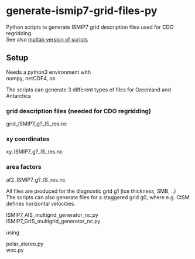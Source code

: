 # generate-ismip7-grid-files-py
Python scripts to generate ISMIP7 grid description files used for CDO regridding.  
See also [matlab version of scripts](https://github.com/ismip/generate-ismip7-grid-files)

## Setup
Needs a python3 environment with  
numpy, netCDF4, os

The scripts can generate 3 different types of files for Greenland and Antarctica

### grid description files (needed for CDO regridding)
  grid_ISMIP7_g?_IS_res.nc
### xy coordinates 
  xy_ISMIP7_g?_IS_res.nc
### area factors 
  af2_ISMIP7_g?_IS_res.nc

All files are produced for the diagnostic grid g1 (ice thickness, SMB, ..)  
The scripts can also generate files for a staggered grid g0, where e.g. CISM defines horizontal velocities.  

  ISMIP7_AIS_multigrid_generator_nc.py  
  ISMIP7_GrIS_multigrid_generator_nc.py  

using  

  polar_stereo.py  
  wnc.py  
